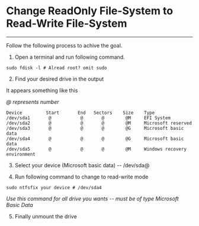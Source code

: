 # Change ReadOnly File-System to Read-Write File-System
_______________________________________________________

Follow the following process to achive the goal.

1. Open a terminal and run following command.

````
sudo fdisk -l # Alread root? omit sudo
````

2. Find your desired drive in the output

It appears something like this

_@ represents number_
````
Device         Start       End   Sectors    Size    Type
/dev/sda1       @           @       @        @M     EFI System
/dev/sda2       @           @       @        @M     Microsoft reserved
/dev/sda3       @           @       @        @G     Microsoft basic data
/dev/sda4       @           @       @        @G     Microsoft basic data
/dev/sda5       @           @       @        @M     Windows recovery environment
````

3. Select your device (Microsoft basic data) -- /dev/sda@

4. Run following command to change to read-write mode
````
sudo ntfsfix your device # /dev/sda4
````

_Use this command for all drive you wants -- must be of type Microsoft Basic Data_

5. Finally unmount the drive
